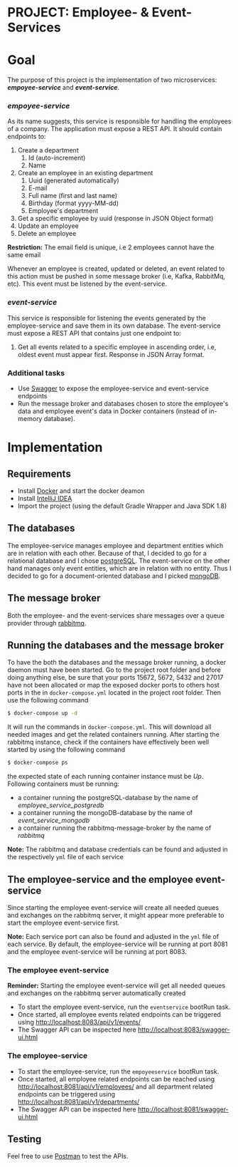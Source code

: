 # PROJECT: Employee- & Event-Services

# Goal
The purpose of this project is the implementation of two microservices: ***empoyee-service*** and ***event-service***.

### *empoyee-service* 
As its name suggests, this service is responsible for handling the employees of a company. The application must expose a REST API. It should contain endpoints to:

1. Create a department
    1. Id (auto-increment)
    2. Name
2. Create an employee in an existing department
    1. Uuid (generated automatically)
    2. E-mail
    3. Full name (first and last name)
    4. Birthday (format yyyy-MM-dd)
    5. Employee's department
3. Get a specific employee by uuid (response in JSON Object format)
4. Update an employee
5. Delete an employee

**Restriction:** The email field is unique, i.e 2 employees cannot have the same email

Whenever an employee is created, updated or deleted, an event related to this action must be pushed in some message broker (i.e, Kafka, RabbitMq, etc). 
This event must be listened by the event-service.

### *event-service*
This service is responsible for listening the events generated by the employee-service and save them in its own database. 
The event-service must expose a REST API that contains just one endpoint to:

1. Get all events related to a specific employee in ascending order, i.e, oldest event must appear first. Response in JSON Array format.

### Additional tasks
* Use [Swagger](https://swagger.io) to expose the employee-service and event-service endpoints
* Run the message broker and databases chosen to store the employee's data and employee event's data 
in Docker containers (instead of in-memory database).       

# Implementation

## Requirements
- Install [Docker](https://docs.docker.com/) and start the docker deamon
- Install [IntelliJ IDEA](https://www.jetbrains.com/idea/)
- Import the project (using the default Gradle Wrapper and Java SDK 1.8)

## The databases 
The employee-service manages employee and department entities which are in relation with each other. Because of that, I decided to go for a relational database and I chose [postgreSQL](https://www.postgresql.org/).
The event-service on the other hand manages only event entities, which are in relation with no entity. Thus I decided to go for a document-oriented database and I picked [mongoDB](https://www.mongodb.com/).     

## The message broker
Both the employee- and the event-services share messages over a queue provider through [rabbitmq](https://www.rabbitmq.com/).

## Running the databases and the message broker
To have the both the databases and the message broker running, a docker daemon must have been started. 
Go to the project root folder and before doing anything else, be sure that your ports 15672, 5672, 5432 and 27017 have not been allocated or map the exposed docker ports to others host ports in the in `docker-compose.yml`
located in the project root folder. 
Then use the following command

```sh
$ docker-compose up -d
``` 
It will run the commands in `docker-compose.yml`. This will download all needed images and get the related containers running.
After starting the rabbitmq instance, check if the containers have effectively been well started by using the following command

```sh
$ docker-compose ps
```

the expected state of each running container instance must be *Up*. Following containers must be running:
- a container running the postgreSQL-database by the name of *employee_service_postgredb*
- a container running the mongoDB-database by the name of *event_service_mongodb* 
- a container running the rabbitmq-message-broker by the name of *rabbitmq*    

**Note:** The rabbitmq and database credentials can be found and adjusted in the respectively `yml` file of each service

## The employee-service and the employee event-service
Since starting the employee event-service will create all needed queues and exchanges on the rabbitmq server, it might appear more preferable to start the employee event-service first.   

**Note:** Each service port can also be found and adjusted in the `yml` file of each service. 
By default, the employee-service will be running at port 8081 and the employee event-service will be running at port 8083. 

### The employee event-service 
**Reminder:** Starting the employee event-service will get all needed queues and exchanges on the rabbitmq server automatically created
- To start the employee event-service, run the `eventservice` bootRun task.
- Once started, all employee events related endpoints can be triggered using <http://localhost:8083/api/v1/events/>
- The Swagger API can be inspected here <http://localhost:8083/swagger-ui.html>

### The employee-service
- To start the employee-service, run the `empoyeeservice` bootRun task.
- Once started, all employee related endpoints can be reached using <http://localhost:8081/api/v1/employees/> and all department related endpoints can be triggered using <http://localhost:8081/api/v1/departments/>
- The Swagger API can be inspected here <http://localhost:8081/swagger-ui.html>

## Testing
Feel free to use [Postman](https://www.getpostman.com/) to test the APIs.